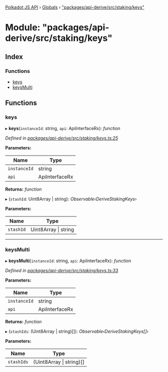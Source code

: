 [Polkadot JS API](../README.md) › [Globals](../globals.md) › ["packages/api-derive/src/staking/keys"](_packages_api_derive_src_staking_keys_.md)

# Module: "packages/api-derive/src/staking/keys"

## Index

### Functions

* [keys](_packages_api_derive_src_staking_keys_.md#keys)
* [keysMulti](_packages_api_derive_src_staking_keys_.md#keysmulti)

## Functions

###  keys

▸ **keys**(`instanceId`: string, `api`: ApiInterfaceRx): *function*

*Defined in [packages/api-derive/src/staking/keys.ts:25](https://github.com/polkadot-js/api/blob/41f1d8f36/packages/api-derive/src/staking/keys.ts#L25)*

**Parameters:**

Name | Type |
------ | ------ |
`instanceId` | string |
`api` | ApiInterfaceRx |

**Returns:** *function*

▸ (`stashId`: Uint8Array | string): *Observable‹DeriveStakingKeys›*

**Parameters:**

Name | Type |
------ | ------ |
`stashId` | Uint8Array &#124; string |

___

###  keysMulti

▸ **keysMulti**(`instanceId`: string, `api`: ApiInterfaceRx): *function*

*Defined in [packages/api-derive/src/staking/keys.ts:33](https://github.com/polkadot-js/api/blob/41f1d8f36/packages/api-derive/src/staking/keys.ts#L33)*

**Parameters:**

Name | Type |
------ | ------ |
`instanceId` | string |
`api` | ApiInterfaceRx |

**Returns:** *function*

▸ (`stashIds`: (Uint8Array | string)[]): *Observable‹DeriveStakingKeys[]›*

**Parameters:**

Name | Type |
------ | ------ |
`stashIds` | (Uint8Array &#124; string)[] |
